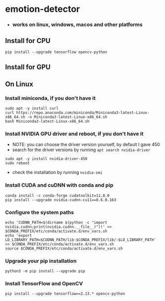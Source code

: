 # emotion-detector
* ### works on linux, windows, macos and other platforms


## Install for CPU
```
pip install --upgrade tensorflow opencv-python
```


## Install for GPU

## On Linux

### Install miniconda, if you don't have it
```
sudo apt -y install curl
curl https://repo.anaconda.com/miniconda/Miniconda3-latest-Linux-x86_64.sh -o Miniconda3-latest-Linux-x86_64.sh
bash Miniconda3-latest-Linux-x86_64.sh
```

### Install NVIDIA GPU driver and reboot, if you don't have it
* NOTE: you can choose the driver version yourself, by default I gave 450
* search for the driver versions by running `apt search nvidia-driver`
```
sudo apt -y install nvidia-driver-450
sudo reboot
```
* check the installation by running `nvidia-smi`

### Install CUDA and cuDNN with conda and pip
```
conda install -c conda-forge cudatoolkit=11.8.0
pip install --upgrade nvidia-cudnn-cu11==8.6.0.163
```

### Configure the system paths
```
echo 'CUDNN_PATH=$(dirname $(python -c "import nvidia.cudnn;print(nvidia.cudnn.__file__)"))' >> $CONDA_PREFIX/etc/conda/activate.d/env_vars.sh
echo 'export LD_LIBRARY_PATH=$CUDNN_PATH/lib:$CONDA_PREFIX/lib/:$LD_LIBRARY_PATH' >> $CONDA_PREFIX/etc/conda/activate.d/env_vars.sh
source $CONDA_PREFIX/etc/conda/activate.d/env_vars.sh
```

### Upgrade your pip installation
```
python3 -m pip install --upgrade pip
```

### Install TensorFlow and OpenCV
```
pip install --upgrade tensorflow==2.13.* opencv-python
```

